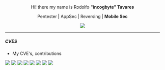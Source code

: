 <p align="center"> Hi! there my name is Rodolfo <strong>"incogbyte" Tavares </strong> </p>
<p align="center"> Pentester | AppSec | Reversing | <strong> Mobile Sec </strong>  </p>
<p align="center">
  <img src="https://media.giphy.com/media/11O5c9EfmZTyyA/giphy.gif">
</p>


---
##### CVES
  * My CVE's, contributions
  <img src="https://img.shields.io/badge/CVE-CVE--2021--30140-green?link=https://nvd.nist.gov/vuln/detail/CVE-2021-30140" />
  <img src="https://img.shields.io/badge/CVE-CVE--2020--35581%20-green?link=https://nvd.nist.gov/vuln/detail/CVE-2020-35581"/>
  <img src="https://img.shields.io/badge/CVE-CVE--2020--35582-green?link=https://nvd.nist.gov/vuln/detail/CVE-2020-35582" />
  <img src="https://img.shields.io/badge/CVE-CVE--2020--25790-green?link=https://nvd.nist.gov/vuln/detail/CVE-2020-25790" />
  <img src="https://img.shields.io/badge/CVE-CVE--2019--20803-green?link=https://nvd.nist.gov/vuln/detail/CVE-2019-20803" />
  <img src="https://img.shields.io/badge/CVE-CVE--2019--20804-green?link=https://nvd.nist.gov/vuln/detail/CVE-2019-20804" />
  <img src="https://img.shields.io/badge/CVE-CVE--2019--13363-green?link=https://nvd.nist.gov/vuln/detail/CVE-2019-13363" />
  <img src="https://img.shields.io/badge/CVE-CVE--2019--13364-green?link=https://nvd.nist.gov/vuln/detail/CVE-2019-13364" />
